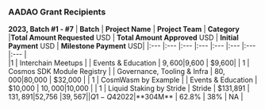 ### AADAO Grant Recipients

**2023, Batch #1 - #7**
| **Batch**    | **Project Name**            | **Project Team**  | **Category** |**Total Amount Requested** USD | **Total Amount Approved** USD | **Initial Payment** USD | **Milestone Payment** USD|
|:---          |:---                         |:---               |:---          |:---                           |:---                           |:---                     |:---                      |     
|1    | Interchain Meetups  |         | Events & Education    | $9,600  |$9,600 | $9,600|
| 1       | Cosmos SDK Module Registry       |          | Governance, Tooling & Infra      | $80,000     |$80,000 | $32,000 |
| 1       | CosmWasm by Example            |       | Events & Education      | $10,000 | $10,000 |$10,000  |
| 1       | Liquid Staking by Stride          | Stride      | $131,891      | $131,891 |$52,756 |$39,567|                          
| Q1-Q4 2022        | **$304M**            | 62.8%        | 38%        | NA                                  | 
